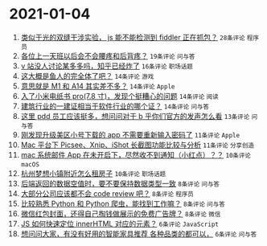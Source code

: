 # 2021-01-04

1. [类似于光的双缝干涉实验， js 能不能检测到 fiddler 正在抓包？](https://www.v2ex.com/t/741356) `28条评论` `程序员`
1. [各位上一天班以后会不会腰疼和后背疼？](https://www.v2ex.com/t/741348) `19条评论` `问与答`
1. [v 站没人讨论某多多吗，知乎已经炸了](https://www.v2ex.com/t/741417) `16条评论` `职场话题`
1. [这大概是鱼人的完全体了吧？](https://www.v2ex.com/t/741370) `14条评论` `游戏`
1. [意思就是 M1 和 A14 其实差不多？](https://www.v2ex.com/t/741359) `14条评论` `Apple`
1. [入了小米电纸书 pro(7.8 寸)，发现个挺糟心的问题](https://www.v2ex.com/t/741352) `14条评论` `阅读`
1. [建筑行业的一建证相当于软件行业的哪个证？](https://www.v2ex.com/t/741349) `14条评论` `问与答`
1. [这里 pdd 员工应该挺多，想问问对于 b 乎你们官方的发声怎么看](https://www.v2ex.com/t/741412) `13条评论` `问与答`
1. [刚发现升级美区小号下载的 app 不需要重新输入密码了](https://www.v2ex.com/t/741357) `11条评论` `Apple`
1. [Mac 平台下 Picsee、Xnip、iShot 长截图功能比较与分析](https://www.v2ex.com/t/741354) `11条评论` `分享创造`
1. [mac 系统邮件 App 在未开启下，尽然收不到通知（小红点）？？](https://www.v2ex.com/t/741369) `10条评论` `macOS`
1. [杭州梦想小镇附近怎么租房子](https://www.v2ex.com/t/741368) `10条评论` `职场话题`
1. [后端返回的数据空值时，要不要保持数据类型一致](https://www.v2ex.com/t/741415) `8条评论` `问与答`
1. [大部分公司应该都不会 code review 吧？](https://www.v2ex.com/t/741378) `8条评论` `程序员`
1. [比较熟悉 Python 和 Python 爬虫，能找到工作嘛？](https://www.v2ex.com/t/741372) `8条评论` `问与答`
1. [微信红包封面，还得自己掏钱做展示的免费广告牌？](https://www.v2ex.com/t/741371) `8条评论` `微信`
1. [JS 如何快速定位 innerHTML 对应的元素？](https://www.v2ex.com/t/741402) `6条评论` `JavaScript`
1. [想问问大家，有没有好用的智能家具推荐 各种品类的都可以，](https://www.v2ex.com/t/741355) `6条评论` `问与答`
